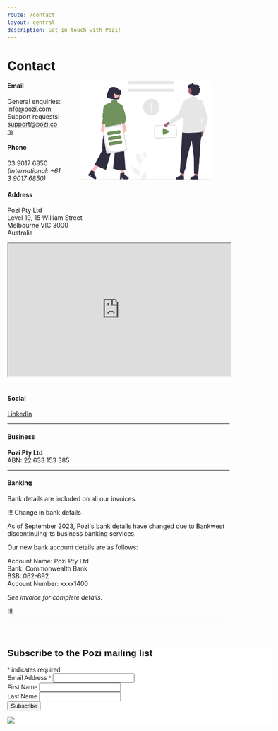 ```yaml
---
route: /contact
layout: central
description: Get in touch with Pozi!
---
```


# Contact

<img src="/static/img/undraw/undraw_collaborating_re_l43g.svg" alt="" style="float:right;width:300px;margin:0px 40px;">

#### Email

General enquiries: info@pozi.com<br/>
Support requests: support@pozi.com

#### Phone

03 9017 6850<br/>
*(International: +61 3 9017 6850)*

#### Address

Pozi Pty Ltd<br/>
Level 19, 15 William Street<br/>
Melbourne VIC 3000<br/>
Australia

<iframe width="100%" height="300px" allow="fullscreen" src="https://contact.pozi.com/"></iframe>

<br/>
<br/>

#### Social

[LinkedIn](https://www.linkedin.com/company/poziapp)

---

#### Business

**Pozi Pty Ltd**<br/>
ABN: 22 633 153 385

---

#### Banking

Bank details are included on all our invoices.

!!! Change in bank details

As of September 2023, Pozi's bank details have changed due to Bankwest discontinuing its business banking services.

Our new bank account details are as follows:

Account Name: Pozi Pty Ltd<br/>
Bank: Commonwealth Bank<br/>
BSB: 062-692<br/>
Account Number: xxxx1400

*See invoice for complete details.*

!!!

---

<br/>

<!-- Begin Mailchimp Signup Form -->
<link href="//cdn-images.mailchimp.com/embedcode/classic-071822.css" rel="stylesheet" type="text/css">
<style type="text/css">
	#mc_embed_signup{background:#fff; clear:left; font:14px Helvetica,Arial,sans-serif;  width:600px;}
	/* Add your own Mailchimp form style overrides in your site stylesheet or in this style block.
	   We recommend moving this block and the preceding CSS link to the HEAD of your HTML file. */
</style>
<div id="mc_embed_signup">
    <form action="https://pozi.us3.list-manage.com/subscribe/post?u=41f1d0e21958109c0732cea9f&amp;id=cf96fed261&amp;f_id=008abbe2f0" method="post" id="mc-embedded-subscribe-form" name="mc-embedded-subscribe-form" class="validate" target="_blank" novalidate>
        <div id="mc_embed_signup_scroll">
        <h2>Subscribe to the Pozi mailing list</h2>
        <div class="indicates-required"><span class="asterisk">*</span> indicates required</div>
<div class="mc-field-group">
	<label for="mce-EMAIL">Email Address  <span class="asterisk">*</span>
</label>
	<input type="email" value="" name="EMAIL" class="required email" id="mce-EMAIL" required>
	<span id="mce-EMAIL-HELPERTEXT" class="helper_text"></span>
</div>
<div class="mc-field-group">
	<label for="mce-FNAME">First Name </label>
	<input type="text" value="" name="FNAME" class="" id="mce-FNAME">
	<span id="mce-FNAME-HELPERTEXT" class="helper_text"></span>
</div>
<div class="mc-field-group">
	<label for="mce-LNAME">Last Name </label>
	<input type="text" value="" name="LNAME" class="" id="mce-LNAME">
	<span id="mce-LNAME-HELPERTEXT" class="helper_text"></span>
</div>
	<div id="mce-responses" class="clear foot">
		<div class="response" id="mce-error-response" style="display:none"></div>
		<div class="response" id="mce-success-response" style="display:none"></div>
	</div>    <!-- real people should not fill this in and expect good things - do not remove this or risk form bot signups-->
    <div style="position: absolute; left: -5000px;" aria-hidden="true"><input type="text" name="b_41f1d0e21958109c0732cea9f_cf96fed261" tabindex="-1" value=""></div>
        <div class="optionalParent">
            <div class="clear foot">
                <input type="submit" value="Subscribe" name="subscribe" id="mc-embedded-subscribe" class="button">
                <p class="brandingLogo"><a href="http://eepurl.com/hX8mhb" title="Mailchimp - email marketing made easy and fun"><img src="https://eep.io/mc-cdn-images/template_images/branding_logo_text_dark_dtp.svg"></a></p>
            </div>
        </div>
    </div>
</form>
</div>
<script type='text/javascript' src='//s3.amazonaws.com/downloads.mailchimp.com/js/mc-validate.js'></script><script type='text/javascript'>(function($) {window.fnames = new Array(); window.ftypes = new Array();fnames[0]='EMAIL';ftypes[0]='email';fnames[1]='FNAME';ftypes[1]='text';fnames[2]='LNAME';ftypes[2]='text';fnames[3]='ADDRESS';ftypes[3]='address';fnames[4]='PHONE';ftypes[4]='phone';}(jQuery));var $mcj = jQuery.noConflict(true);</script>
<!--End mc_embed_signup-->

